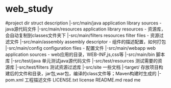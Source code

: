 # web_study
#project dir struct description
|-src/main/java 	application library sources - java源代码文件 
|-src/main/resources 	application library resources - 资源库，会自动复制到classes文件夹下
|-src/main/filters 	resources filter files - 资源过滤文件
|-src/main/assembly 	assembly descriptor - 组件的描述配置，如何打包
|-src/main/config 	configuration files - 配置文件
|-src/main/webapp 	web application sources - web应用的目录，WEB-INF,js,css等
|-src/main/bin 	脚本库
|-src/test/java 	单元测试java源代码文件
|-src/test/resources 	测试需要的资源库
|-src/test/filters 	测试资源过滤库
|-src/site 	一些文档
|-target/ 	存放项目构建后的文件和目录，jar包,war包，编译的class文件等；Maven构建时生成的
|-pom.xml 	工程描述文件
LICENSE.txt 	license
README.md 	read me 

